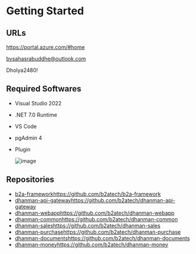 # Getting Started

## URLs
https://portal.azure.com/#home

bvsahasrabuddhe@outlook.com

Dholya2480!

## Required Softwares
- Visual Studio 2022
- .NET 7.0 Runtime
- VS Code
- pgAdmin 4
- Plugin

   ![image](https://github.com/b2atech/dhanman-docs/assets/16590047/61b3a328-c480-4f88-b0f9-8fce567bd45e)

## Repositories
- [b2a-framework](https://github.com/b2atech/b2a-framework)https://github.com/b2atech/b2a-framework
- [dhanman-api-gateway](https://github.com/b2atech/dhanman-api-gateway)https://github.com/b2atech/dhanman-api-gateway
- [dhanman-webapp](https://github.com/b2atech/dhanman-webapp)https://github.com/b2atech/dhanman-webapp
- [dhanman-common](https://github.com/b2atech/dhanman-common)https://github.com/b2atech/dhanman-common
- [dhanman-sales](https://github.com/b2atech/dhanman-sales)https://github.com/b2atech/dhanman-sales
- [dhanman-purchase](https://github.com/b2atech/dhanman-purchase)https://github.com/b2atech/dhanman-purchase
- [dhanman-documents](https://github.com/b2atech/dhanman-documents)https://github.com/b2atech/dhanman-documents
- [dhanman-money](https://github.com/b2atech/dhanman-money)https://github.com/b2atech/dhanman-money
